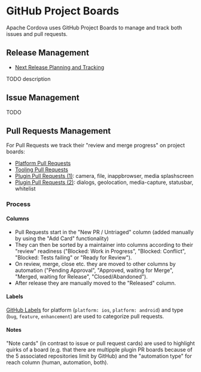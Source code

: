 # GitHub Project Boards

Apache Cordova uses GitHub Project Boards to manage and track both issues and pull requests.

## Release Management

- [Next Release Planning and Tracking](https://github.com/orgs/apache/projects/2?fullscreen=true)

TODO description

## Issue Management

TODO

## Pull Requests Management

For Pull Requests we track their "review and merge progress" on project boards:

- [Platform Pull Requests](https://github.com/orgs/apache/projects/7?fullscreen=true)
- [Tooling Pull Requests](https://github.com/orgs/apache/projects/8?fullscreen=true)
- [Plugin Pull Requests (1)](https://github.com/orgs/apache/projects/9?fullscreen=true): camera, file, inappbrowser, media splashscreen
- [Plugin Pull Requests (2)](https://github.com/orgs/apache/projects/10?fullscreen=true): dialogs, geolocation, media-capture, statusbar, whitelist

### Process

#### Columns

- Pull Requests start in the "New PR / Untriaged" column (added manually by using the "Add Card" functionality)
- They can then be sorted by a maintainer into columns according to their "review" readiness ("Blocked: Work in Progress", "Blocked: Conflict", "Blocked: Tests failing" or "Ready for Review").
- On review, merge, close etc. they are moved to other columns by automation ("Pending Approval", "Approved, waiting for Merge", "Merged, waiting for Release", "Closed/Abandoned").
- After release they are manually moved to the "Released" column.

#### Labels

[GitHub Labels](github-labels.md) for platform (`platform: ios`, `platform: android`) and type (`bug`, `feature`, `enhancement`) are used to categorize pull requests.

#### Notes

"Note cards" (in contrast to issue or pull request cards) are used to highlight quirks of a board (e.g. that there are multipple plugin PR boards because of the 5 associated repositories limit by GitHub) and the "automation type" for reach column (human, automation, both).


